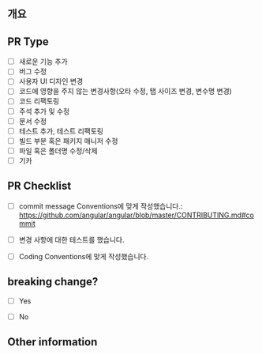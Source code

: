 ## 개요
<!---- 변경 사항 및 관련 이슈에 대해 간단하게 작성해주세요. 어떻게보다 무엇을 왜 수정했는지 설명해주세요. -->

<!---- Resolves: #(Isuue Number) -->

## PR Type

- [ ] 새로운 기능 추가
- [ ] 버그 수정
- [ ] 사용자 UI 디자인 변경
- [ ] 코드에 영향을 주지 않는 변경사항(오타 수정, 탭 사이즈 변경, 변수명 변경)
- [ ] 코드 리팩토링
- [ ] 주석 추가 및 수정
- [ ] 문서 수정
- [ ] 테스트 추가, 테스트 리팩토링
- [ ] 빌드 부분 혹은 패키지 매니저 수정
- [ ] 파일 혹은 폴더명 수정/삭제
- [ ] 기카

## PR Checklist

- [ ] commit message Conventions에 맞게 작성했습니다.: https://github.com/angular/angular/blob/master/CONTRIBUTING.md#commit 
- [ ] 변경 사항에 대한 테스트를 했습니다.
- [ ] Coding Conventions에 맞게 작성했습니다.


## breaking change?

- [ ] Yes
- [ ] No


<!-- If this PR contains a breaking change, please describe the impact and migration path for existing applications below. -->


## Other information
